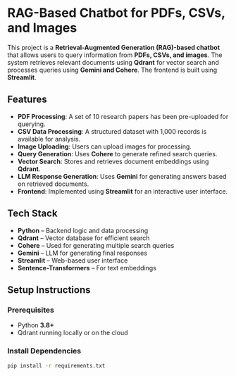 # RAG-Based Chatbot for PDFs, CSVs, and Images

This project is a **Retrieval-Augmented Generation (RAG)-based chatbot** that allows users to query information from **PDFs, CSVs, and images**. The system retrieves relevant documents using **Qdrant** for vector search and processes queries using **Gemini and Cohere**. The frontend is built using **Streamlit**.

## Features

- **PDF Processing**: A set of 10 research papers has been pre-uploaded for querying.
- **CSV Data Processing**: A structured dataset with 1,000 records is available for analysis.
- **Image Uploading**: Users can upload images for processing.
- **Query Generation**: Uses **Cohere** to generate refined search queries.
- **Vector Search**: Stores and retrieves document embeddings using **Qdrant**.
- **LLM Response Generation**: Uses **Gemini** for generating answers based on retrieved documents.
- **Frontend**: Implemented using **Streamlit** for an interactive user interface.

## Tech Stack

- **Python** – Backend logic and data processing
- **Qdrant** – Vector database for efficient search
- **Cohere** – Used for generating multiple search queries
- **Gemini** – LLM for generating final responses
- **Streamlit** – Web-based user interface
- **Sentence-Transformers** – For text embeddings

## Setup Instructions

### Prerequisites

- Python **3.8+**
- Qdrant running locally or on the cloud

### Install Dependencies

```sh
pip install -r requirements.txt
